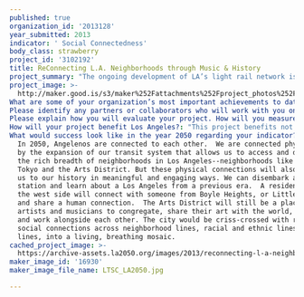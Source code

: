```yaml
---
published: true
organization_id: '2013128'
year_submitted: 2013
indicator: ' Social Connectedness'
body_class: strawberry
project_id: '3102192'
title: ReConnecting L.A. Neighborhoods through Music & History
project_summary: "The ongoing development of LA’s light rail network is one of the city’s largest transportation investments since the construction of the original freeway system and will undoubtedly shape the future of LA.  Then as now, this construction is happening in the middle of existing neighborhoods, providing new opportunities while threatening the social fabric of established communities.<br/><br/>\r\nLA Metro is about to start construction of the Little Tokyo/Arts District Regional Connector Station, starting with demolishing all buildings at the southeast corner of 1st/Central.  One of these buildings, now home to Senor Fish restaurant, previously housed Atomic Cafe and the Troy Cafe, which were for decades significant cultural and social anchors for Little Tokyo, Boyle Heights, and the Arts District. While the light rail network physically connects LA’s neighborhoods, we have a short window of opportunity to shed light on a little known part of LA’s history and create human connections that will last for generations.<br/><br/>\r\n\r\n\r\nThis project proposes a creative placemaking project centered around the station, slated to begin construction at the beginning of 2014.  We propose 2 interconnected projects: (1) the launching of a campaign to create a permanent art installation in remembrance of the vibrant and historic LA music scene of the Atomic Café, Troy Café, and the Arts District with a kick-off celebration in Fall of 2013; and (2) a campaign to preserve the original building, scheduled for demolition by Metro, that housed both the Atomic Café and Troy Café, and served as a common meeting space for artists from Little Tokyo, Boyle Heights, and the Arts District in the ‘80s and ‘90s. <br/><br/>\r\n\r\n\r\nThe Little Tokyo/Arts District station site is an important, but relatively unknown, marker in the history of Los Angeles’ music community.  The Atomic Café, a long-time local Japanese neighborhood restaurant, was transformed in the early 1980s into one of the City’s hottest gathering spots for the burgeoning punk rock scene.  Bands from across the nation and even from overseas could be found hanging out with the locals afterhours on a regular basis.  According to its owner, Blondie, The Go-Gos, X, David Byrne, and David Bowie were among the Café’s patrons.  Although the Atomic Café closed in the late ‘80s, the space maintained its artistic and musical spirit as the Troy Café in the ‘90s, hosting a vibrant Chicano music scene and serving as a critical venue for Boyle Heights and Eastside community musicians.  Nearby, in the LA Arts District, places such as Al’s Bar stood for many years as another focal point and launchpad for local artists and musicians emerging from the underground scene to national and international prominence.  <br/><br/>\r\n\r\n\r\nOur first project is to launch a campaign for a permanent art installation to capture this rich history by (a) gathering stories through one-on-one interviews, (b) creating an interactive platform for all Angelenos with a connection to these venues to share their stories, and (c) celebrating this movement with a live program in the fall of 2013.<br/><br/>\r\n\r\n\r\nOur second project is a campaign to preserve and relocate all or part of the original Atomic Cafe building located at the station site.  When completed, the Little Tokyo/Arts District RCS will be one of the busiest transit hubs for Metro’s light rail station, providing access to 90,000 passengers every day and attracting visitors, investors, and developers to Little Tokyo and the Arts District.  However, the station will eliminate this cultural gem and clear away a rich history. Instead, we want to preserve it future generations.  In the face of this imminent loss, we will knit together three neighborhoods - Little Tokyo, the Arts District, and Boyle Heights - with all Angelenos in a celebration of music, culture, and history.  We will work with historic preservation, engineering, and design consultants on a preservation and relocation solution.  Metro requires that the building be relocated by the end of 2013, otherwise it will be demolished taking with it this piece of Los Angeles’ history. We hope to catalyze a local and regional scale social connectivity that will last for generations of Angelenos to come.<br/><br/>\r\n"
project_image: >-
  http://maker.good.is/s3/maker%252Fattachments%252Fproject_photos%252Fimages%252F16930%252Fdisplay%252FLTSC_LA2050.jpg=c570x385
What are some of your organization’s most important achievements to date?: "For over 30 years LTSC has been serving the Japanese/Japanese American community in the Greater Los Angeles area as the only regional provider of bilingual and bicultural social services.  LTSC reaches 18,000 people each year. A significant proportion of our clients come to us from the broader Japanese/Japanese American community members who seek services such as child abuse prevention, consumer education, senior services, case management, individual and family counseling, and cultural education for children and youth.\r\n<br/><br/>\r\nAs part of our community development work, LTSC has made significant efforts to revitalize Little Tokyo into a vibrant community. LTSC has worked in partnership with other entities to designate a major portion of Little Tokyo as a National Historic Landmark. LTSC has renovated and upgraded three buildings in the historic district:<br/><br/>\r\n\r\n*San Pedro Firm Building.   This 1923 building was threatened with demolition by the City but quick action by LTSC and community advocates saved the building.  After a $3 million renovation, it now provides 42 units of safe, clean, affordable housing to low-income seniors and other residents, and commercial space to longstanding and new small businesses.    <br/><br/>\r\n\r\n*Old Union Church Building.   Immediately next-door to the San Pedro Firm Building is the historic Old Union Church, one of the earliest Japanese American Christian church structures built in Los Angeles. In the 1970’s, the church congregation relocated and the aging building suffered in the ensuing years from neglect.  Again LTSC led the effort to raise $4 million to bring this building back to life and now this once abandoned space is The Union Center for the Arts.\r\n\r\n\r\n*The Historic Far East Building with its famous Far East Café is located in the heart of the Little Tokyo Historic District, bearing witness to the birth, growth and development of what was, during its heyday in the 1920s and 30s, the largest Japanese American community in the mainland United States. After suffering severe damage during the 1994 Northridge earthquake, the building’s future was uncertain, possibly taking with it all of its history. LTSC was able to save the building to keep this part of Little Tokyo’s history alive. \r\n\r\n*Casa Heiwa. Additionally, in 1996 LTSC completed the first new family-oriented housing project to be built in Little Tokyo in over 70 years. \r\n\r\nThrough LTSC’s community organizing efforts we have established relationships with Little Tokyo residents and have taught them to collectively and formally represent their concerns. Moreover, we have worked with residents to develop a model for community involvement in planning. With our support and guidance, the residents have lobbied for two crosswalks, a post office and helped successfully fight to preserve affordable housing at a 100-unit building. They have also lobbied against a proposed 500-bed jail and have fought to limit bail bonds businesses in the area."
Please identify any partners or collaborators who will work with you on this project.: "This project will involve partners from the Little Tokyo, Boyle Heights, and Arts District neighborhoods.  We will collaborate with local artists, musicians, residents, and stakeholders of these neighborhoods.  Finally, we will invite all Angelenos to share their memories and experiences of these neighborhoods and arts venues via an interactive platform.\r\n"
Please explain how you will evaluate your project. How will you measure success?: "We will measure success by a number of different metrics.  First, successfully preserving at least some portion of the former Atomic Café and Troy Café building must occur by the end of 2013 to meet Metro’s strict construction schedule.  The preservation of the physical edifice would symbolize the preservation of our combined history and culture.  Second, we will measure success in the number of stories gathered by interviews.  Third, we will be successful if we establish our interactive platform and we gain participation from Angelenos. Finally, we will measure attendance of the live program and the number of individuals and organizations that “buy-in” to our movement.\r\n\r\n"
How will your project benefit Los Angeles?: "This project benefits not just the local neighborhoods and communities adjacent to the Regional Connector Station, but all of Los Angeles.  Los Angeles has many hidden historic and cultural gems tucked away in a myriad corners of the City’s rich tapestry, created and destroyed over many iterations of land development over the decades.  Our project sets to proactively preserve and celebrate this unique chapter in Los Angeles’ artistic and cultural history. <br/><br/>\r\n\r\nWithout this project, the City - and future generations of Angelenos - will lose out on the opportunity to permanently memorialize the significance of this site and the incredible story of bringing communities together through music and art.   Our project strives to engage not only artists, but the entire city in our activities by inviting Angelenos to share their connections with the site and to join in the celebration of this story at a launch concert or program in the fall.  Even though our project will be completed in 2013, it will touch generations of train riders who embark and disembark at this station - connecting them to Los Angeles’ vibrant past and inspiring them to explore the communities around them."
What would success look like in the year 2050 regarding your indicator?: >-
  In 2050, Angelenos are connected to each other.  We are connected physically
  by the expansion of our transit system that allows us to access and discover
  the rich breadth of neighborhoods in Los Angeles--neighborhoods like Little
  Tokyo and the Arts District. But these physical connections will also connect
  us to our history in meaningful and engaging ways. We can disembark at a train
  station and learn about a Los Angeles from a previous era.  A resident from
  the west side will connect with someone from Boyle Heights, or Little Tokyo
  and share a human connection.  The Arts District will still be a place for
  artists and musicians to congregate, share their art with the world, and live
  and work alongside each other. The city would be criss-crossed with resonant
  social connections across neighborhood lines, racial and ethnic lines, class
  lines, into a living, breathing mosaic.
cached_project_image: >-
  https://archive-assets.la2050.org/images/2013/reconnecting-l-a-neighborhoods-through-music-history/maker.good.is/s3/maker%252Fattachments%252Fproject_photos%252Fimages%252F16930%252Fdisplay%252FLTSC_LA2050.jpg=c570x385.jpg
maker_image_id: '16930'
maker_image_file_name: LTSC_LA2050.jpg

---
```

